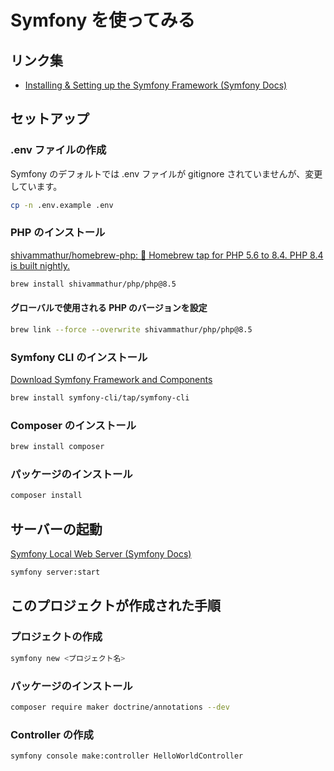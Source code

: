 # Symfony を使ってみる

## リンク集

- [Installing & Setting up the Symfony Framework (Symfony Docs)](https://symfony.com/doc/current/setup.html)

## セットアップ

### .env ファイルの作成

Symfony のデフォルトでは .env ファイルが gitignore されていませんが、変更しています。

```bash
cp -n .env.example .env
```

### PHP のインストール

[shivammathur/homebrew-php: :beer: Homebrew tap for PHP 5.6 to 8.4. PHP 8.4 is built nightly.](https://github.com/shivammathur/homebrew-php)

```bash
brew install shivammathur/php/php@8.5
```

#### グローバルで使用される PHP のバージョンを設定

```bash
brew link --force --overwrite shivammathur/php/php@8.5
```

### Symfony CLI のインストール

[Download Symfony Framework and Components](https://symfony.com/download)

```bash
brew install symfony-cli/tap/symfony-cli
```

### Composer のインストール

```bash
brew install composer
```

### パッケージのインストール

```bash
composer install
```

## サーバーの起動

[Symfony Local Web Server (Symfony Docs)](https://symfony.com/doc/current/setup/symfony_server.html)

```bash
symfony server:start
```

## このプロジェクトが作成された手順

### プロジェクトの作成

```bash
symfony new <プロジェクト名>
```

### パッケージのインストール

```bash
composer require maker doctrine/annotations --dev
```

### Controller の作成

```bash
symfony console make:controller HelloWorldController
```

